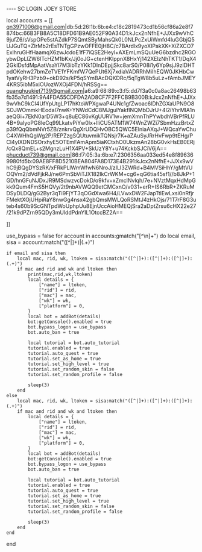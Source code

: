 ---- SC LOGIN JOEY STORE

local accounts = [[
qn3971006@gmail.com|db:5d:26:1b:6b:e4:c18c2819473cd1b56cf86a2e8f7874bc:66B3FB8A5C18DFD61B9AE052F90A34D1:kJcx2nNfhE+JJXx9wVhC9jufZ6/sVspOPe5stAZdkP7SQmtSByMahsQk0L0NLPcZxUiWmfd4IuGGbjQ5UJGuTQ+ZIrMb2rEsTNTgGPzwOFFE0jH8C/c7BArdlx9yoXIPakXK+XiZXCO7ExIhruGHfHaamqX6zwJcdoE1fF7iQSE2Heyl+AXEmLmSQuUeG6bzdhc2RGOybwDpLlZW6ITcHZM1bKx/Jj0oJG+ctenHKlppnX8HxYj142XElzNhTKT1/DqX42GkIDsfdMpAatVsaYl7M3ibTzYKk1DInDEpjjSkc8arS0/P08i1y6Yp9sjJ9zlDHTpdOKehw27bmZeTVE1YFKmfW7QePUt6Xj7xdiaVADRRhMiIhEQW0JKHbCw1yatVyRH3Pzb9+okD92s/kP5qSYmBAcDQKDRc/5qTgW8b5uLz+fAmbJMEY4KRS5ibM5xiOUozWXOj4FDN/hRSSg==
quanghuukiet7139@gmail.com|a6:a9:68:89:c3:f5:dd7f3a0c0a8ac26498b63fb35a7d1491:9A4FDA55CDFDA2AD8CF7F2FFCB9B300B:kJcx2nNfhE+JJXx9wVhC9kCI4UfYpUtgLP17hKtoWPXgwaP4UNc1gfZwoac6lDhZGXaUPN9O8SOJWOmmkHEodaI7nwK+YNWdCdC8MJgulYakfINQMbDJrU+4l2iYhrMlA1naeQGi+7EkN0arD5W3+q8uEC86vKgUURV1w+jemXmnThPYwbdhVBrPfRLU4B+9aIyoPG8leCq99LkatvPiYw0Ix+lliCU5ATM1W74WnZWZi7SbmHzzBrtxZp39fQqQbmNVr5ZB/znkrvQgXrUDQHvOBC5QWC5ElniaAXqJ+WQcaYwChuC4XWHhQgWg2P/REPZzgSQUtuvmikTQNsjr7K+aZAuSyJRrHvFwp9tEHg/PCl4ylXDNDSOrxhyE5OTEmFAmApm5iaKCtxhO0UkzmAn28bG0vkHsEB0ERj/cQx8QmEL+s2MgnzLuH1X4PV+SkUzY8Y+u74KckbSJCiV6jA==
phucduct739@gmail.com|86:f7:05:3a:6b:e7:2306356aa033ed54e8f896369980fd5b:09AE8FF8D5210BEA804FA8D173E4B291:kJcx2nNfhE+JJXx9wVhC9jBQgDYSzRK/xFRkPLlWmWfwN6NroJ/zILI3ZWRd+B4MVSiHhY/gMtVUOQVm2/dVdFjkRJ/ne6PmSbViTJX182IkCrWKM+cg6+qG6tia45sf1//b8JkP+1GD/hnGFuNJDxJR9MSdwzvcDokD/o9kfv+xZmclNvlqh/7e+NVztMqxHdMpGkk9Qum4FmS5HQVy/2t9nbAVWQQ9etCMCxnO/v031+erR+IS6RbR+ZKRuMDSyDLDQ/gG2Byr3qTi9FjYT3qOGdXwa6H4/LVwxDW2FJapTtlEwLxsi0nRfjrFMektXOjUHpiRaY8nwGg4nsx42gbQmsMWLQoRSMtJ4zHkOjs/71T7rF8G3uteb4s60b9ScGNTpdWoUphpUu8EjnUccAioHMEQjSra2aDptZrsu6cHX22e27/21k9dPZrn95QDy3mUlddPdnYIL1OtccBZ2A==

]]

use_bypass =  false
for account in accounts:gmatch("[^\n]+") do
    local email, sisa = account:match("([^|]+)|(.+)")

    if email and sisa then
        local mac, rid, wk, ltoken = sisa:match("([^|]+):([^|]+):([^|]+):(.+)")
        if mac and rid and wk and ltoken then
            print(mac,rid,wk,ltoken)
            local details = {
                ["name"] = ltoken,
                ["rid"] = rid,
                ["mac"] = mac,
                ["wk"] = wk,
                ["platform"] = 0,
            }
            local bot = addBot(details)
            bot:getConsole().enabled = true
            bot.bypass_logon = use_bypass
            bot.auto_ban = true
        
            local tutorial = bot.auto_tutorial
            tutorial.enabled = true
            tutorial.auto_quest = true
            tutorial.set_as_home = true
            tutorial.set_high_level = true
            tutorial.set_random_skin = false
            tutorial.set_random_profile = false
        
            sleep(3)
        end
    else
        local mac, rid, wk, ltoken = sisa:match("([^|]+):([^|]+):([^|]+):(.+)")
        if mac and rid and wk and ltoken then
            local details = {
                ["name"] = ltoken,
                ["rid"] = rid,
                ["mac"] = mac,
                ["wk"] = wk,
                ["platform"] = 0,
            }
            local bot = addBot(details)
            bot:getConsole().enabled = true
            bot.bypass_logon = use_bypass
            bot.auto_ban = true
        
            local tutorial = bot.auto_tutorial
            tutorial.enabled = true
            tutorial.auto_quest = true
            tutorial.set_as_home = true
            tutorial.set_high_level = true
            tutorial.set_random_skin = false
            tutorial.set_random_profile = false
        
            sleep(3)
        end
    end
end
